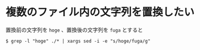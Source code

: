 # 複数のファイル内の文字列を置換したい

置換前の文字列を `hoge` 、置換後の文字列を `fuga` とすると

```
$ grep -l "hoge" ./* | xargs sed -i -e "s/hoge/fuga/g"
```
